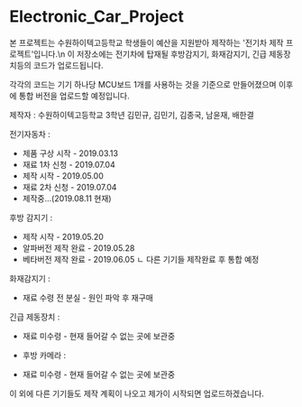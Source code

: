# Electronic_Car_Project
본 프로젝트는 수원하이텍고등학교 학생들이 예산을 지원받아 제작하는 '전기차 제작 프로젝트'입니다.\n
이 저장소에는 전기차에 탑재될 후방감지기, 화재감지기, 긴급 제동장치등의 코드가 업로드됩니다.

각각의 코드는 기기 하나당 MCU보드 1개를 사용하는 것을 기준으로 만들어졌으며 이후에 통합 버전을 업로드할 예정입니다.

제작자 : 수원하이텍고등학교 3학년 김민규, 김민기, 김종국, 남윤재, 배한결

전기자동차 : 
* 제품 구상 시작 - 2019.03.13
* 재료 1차 신청 - 2019.07.04
* 제작 시작 - 2019.05.00
* 재료 2차 신청 - 2019.07.04
* 제작중...(2019.08.11 현재)

후방 감지기 :
* 제작 시작 - 2019.05.20
* 알파버전 제작 완료 - 2019.05.28
* 베타버전 제작 완료 - 2019.06.05
  ㄴ 다른 기기들 제작완료 후 통합 예정

화재감지기 : 
* 재료 수령 전 분실 - 원인 파악 후 재구매

긴급 제동장치 : 
* 재료 미수령 - 현재 들어갈 수 없는 곳에 보관중

* 후방 카메라 : 
* 재료 미수령 - 현재 들어갈 수 없는 곳에 보관중

이 외에 다른 기기들도 제작 계획이 나오고 제가이 시작되면 업로드하겠습니다.
